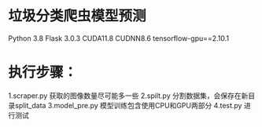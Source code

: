 # 垃圾分类爬虫模型预测
Python 3.8
Flask 3.0.3
CUDA11.8
CUDNN8.6
tensorflow-gpu==2.10.1
# 执行步骤：
1.scraper.py
获取的图像数量尽可能多一些
2.spilt.py
分割数据集，会保存在新目录split_data
3.model_pre.py
模型训练包含使用CPU和GPU两部分
4.test.py
进行测试
